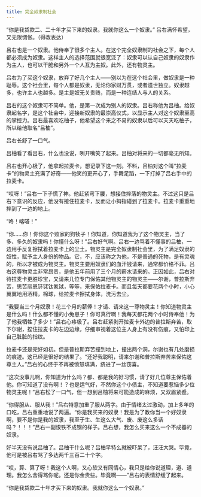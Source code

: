 ```yaml
---
title: 完全奴隶制社会
---
```


<!-- 一、人对自己“人性”的自我阉割 -->
<!-- 1. 自我剥削 -->
<!-- 2. 自我矮化，（联合：与“宗教崇拜、宗教冲动”形成了“人工造神”活动） -->
<!-- 3. 打压、厌恶近人“接近、超越”人性的行为，诽谤为“疯子”“精神病”（联合：和自己生活方式、价值观不同则斥责为精神病异端） -->
<!-- 二、妥协主义、自我欺骗 -->
<!-- 1. 不敢面对生活真相，表现🉐震惊、疏远，并自我说服、自我洗脑 -->
<!-- 三、个别的“精神主人”现象 -->
<!-- 面子的奴隶 -->

“你是我贷款二、二十年才买下来的奴隶。我就你这么一个奴隶。”
吕右满怀希望，又无限惆怅。（得改表达）

吕右也是一个奴隶。他侍奉了很多个主人。在这个完全奴隶制的社会之下，每个人都必须成为奴隶。这样主人的选择范围就很宽泛了：奴隶可以认自己奴隶的奴隶作为主人，也可以干脆和另外一个人互为主奴。此外，还有物灵主。

吕右为了买这个奴隶，放弃了好几个主人——别以为在这个社会里，做奴隶是一种耻辱。这个社会里，每个人都是奴隶，无论你家财万贯，或者遗世独立。奴隶越多，也许主人也越多。是主是奴无关贵贱，而是一种连结人与人的关系。

吕右的这个奴隶可不简单。他，是第一次成为别人的奴隶。吕右称他为吕柚。给奴隶起名字，是这个社会中，迎接新奴隶的最崇高仪式，以显示主人对这个奴隶至高的掌控力。吕右最喜欢吃柚子，他希望这个来之不易的奴隶以后可以天天吃柚子，所以给他取名“吕柚”。

吕右长舒了一口气。

吕柚看了看吕右，什么也没说，咧开嘴笑了起来。吕柚对将来的一切都毫无所知。

吕右也开心极了，他拿起拉麦卡，想记录下这一刻。不料，吕柚对这个叫“拉麦卡”的物灵主充满了好奇——他笑的更开心了，手舞足蹈，一下打掉了吕右手中的拉麦卡。

“哎呀！”吕右一下子慌了神。他赶紧弯下腰，想接住摔落的物灵主。不过这只是吕右下意识的反应，他没有接住拉麦卡，反而让小拇指碰到了拉麦卡。拉麦卡重重地摔到了一边的地上。

“咚！喀嗒！”

“你……你！你你这个败家的狗犊子！你知道，你知道我为了这个物灵主，当了多、多久的奴隶吗！你懂什么呀！”吕右好气啊。吕右一边骂着不懂事的吕柚，一边用手反复擦拭着拉麦卡上的尘土。物灵主是完全奴隶制社会里，为了满足奴隶的奴性，赋予主人身份的物品。它，不，应该称之为他，不是普通的死物，是有灵魂的，所以才被成为物灵主。物灵主要用奴隶们的血汗钱请来，通常都价格不菲。吕右这尊物灵主非常昂贵，是他五年前用了三个月的薪水请来的。正因如此，吕右对待拉麦卡更胜珍宝，又请来几位专门保佑其他物灵主的物灵主——尔谢，普拉斯弃苦，思苦丽恩钚铑钛氪铽，等等，来保佑拉麦卡。而且每天都要花两个小时，小心翼翼地用酒精，棉球，给拉麦卡擦拭身体，洗污去尘。

“我要当三个月奴隶！花三个月的薪俸！才请、请来这一尊物灵主！你知道物灵主是什么吗！什么都不懂的小兔崽子！你可真行啊！我每天都花两个小时侍奉他！为了他我牺牲了多少！”吕右心疼极了。吕右赶紧剥开拉麦卡外边的普拉斯弃苦，取下尔谢，捏住拉麦卡的左边边缘，仔细审视着这位主人身上有没有伤痕，又怕印上自己脏脏的指纹。

拉麦卡还是完好如初。但是普拉斯弃苦撞到地上，撞出两个洞，尔谢也有几处磨损的痕迹。这已经是很好的结果了。“还好我聪明，请来尔谢和普拉斯弃苦来保佑这尊主人。”吕右的心终于不再被愤怒填满，挤进了一丝窃喜。

“这次没事儿啊，你知道为什么吗？都、都是我的好习惯，请了好几位尊主保佑着他。你可知道了没有啊！？也是运气好，不然你这个小债主，不知道要惹恼多少位物灵主呢！”吕右松了一口气，但一想到吕柚将来可能造成的麻烦，又双眉紧蹙。

“你得服从、服从我！”吕右特意加重了服从两字。由于情绪太过激动，加上多年的口吃，吕右重重地说了两遍。“你是我买来的奴隶！我是为了教你当一个好奴隶啊，要不是你是我的奴隶，我至于生、生这么大气、废、废这么多话吗？！！！”吕右一副恨铁不成钢的样子。吕右想，我怎么买来这么一个不成器的奴隶。

好半天没有说吕柚了。吕柚干什么呢？吕柚早特么就被吓呆了，汪汪大哭。毕竟，他可是被吕右骂了多达两千三百二十个字。

“哎，算、算了呀！我这个人啊，又心软又有同情心，我只是给你说道理，道、道理。我怎么舍得骂你呢。还是你金贵些。毕竟啊——”吕右的表情舒缓了起来。

“你是我贷款二十年才买下来的奴隶。我就你这么一个奴隶。”

<!-- ## 二（继续描写吕右，用教条主义的教育对吕柚的活泼天性作摧残，对抑郁症的无视以及对孩子的莫不关系，对面子的重视）

“来来来，我来教、教你怎么做个好奴隶。 ”吕右突然兴起，脑子里完全都是自己光鲜的奴隶经验。

“我第一个主人的第一个主人的第一个主人，一开始就买了十、十二个奴隶。但是那个时候，没有吃的。他卖了十一个，买了十一个新奴隶，把他们用树枝烤了吃掉了。剩下一个奴隶，就是我第一个主人的第一个主人。”

“我第一个主人的第一个主人，一开始就买了七、七个奴隶。但是那个时候，没有吃的。他卖了六个，买了三十斤糙米，把他们用水煮了吃掉了。剩下一个奴隶，就是我第一个主人。”

“我第一个主人，一开始就买了四、四个奴隶。但是那个时候，没有吃的。他挖了


吕佑、吕侑、吕狖、吕峟、吕囿、吕牰、吕祐、吕迶、吕哊、吕宥、吕姷、吕诱、吕唀、吕蚴、吕亴、吕釉、吕貁、吕酭、吕誘、吕褎、吕鼬、吕櫾。

### 习惯性地骂吕柚，认为是为她好

## 三 （奴隶的抗争与屈服，吕柚的抗争）



“什么？这里的人都是当奴隶，别人当得，你怎么就当不得？我好吃好喝地供养着你，就是想让你当一个出色的奴隶！”

“我当你的奴、奴隶好不好？我当你的奴隶好不好？”

“你是我贷款20年才买下来的奴隶。我就你这么一个奴隶。”吕右望向了吕柚没有杂质的眼睛。 -->


<!-- 二十年之后，吕右老了，做不动奴隶了。吕柚按着吕右最初的意思，给他尽职尽责地当着奴隶。

又二十年之后，吕右死了。吕柚痛哭。

“是您教、教我做奴隶。”

“是您教、教我奴隶最重要的是服从。”

“是您教、教我爱护物灵主。”

“是您教、教我恪守奴隶的本分。”

“我还想再听、听您说一次奴隶的三万六千项自我约束。”

吕柚看了看身边的吕幼，又看了看合着眼睛的吕右，眼泪止不住的流下来。

“啊啊啊啊，啊啊啊啊！”

“您贷了二十年的款才买了我！您就我这么一个奴隶！” -->



